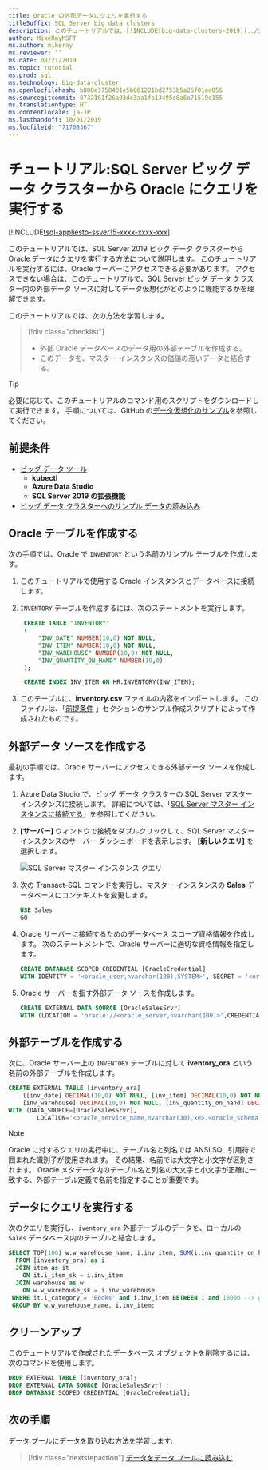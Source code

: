 ```yaml
---
title: Oracle の外部データにクエリを実行する
titleSuffix: SQL Server big data clusters
description: このチュートリアルでは、[!INCLUDE[big-data-clusters-2019](../includes/ssbigdataclusters-ver15.md)]の Oracle データにクエリを実行する方法について説明します。 Oracle のデータに対する外部テーブルを作成し、クエリを実行します。
author: MikeRayMSFT
ms.author: mikeray
ms.reviewer: ''
ms.date: 08/21/2019
ms.topic: tutorial
ms.prod: sql
ms.technology: big-data-cluster
ms.openlocfilehash: b880e3758481e5b061221bd2753b5a26f01ed856
ms.sourcegitcommit: 8732161f26a93de3aa1fb13495e8a6a71519c155
ms.translationtype: HT
ms.contentlocale: ja-JP
ms.lasthandoff: 10/01/2019
ms.locfileid: "71708367"
---
```

# <a name="tutorial-query-oracle-from-a-sql-server-big-data-cluster"></a>チュートリアル:SQL Server ビッグ データ クラスターから Oracle にクエリを実行する

[!INCLUDE[tsql-appliesto-ssver15-xxxx-xxxx-xxx](../includes/tsql-appliesto-ssver15-xxxx-xxxx-xxx.md)]

このチュートリアルでは、SQL Server 2019 ビッグ データ クラスターから Oracle データにクエリを実行する方法について説明します。 このチュートリアルを実行するには、Oracle サーバーにアクセスできる必要があります。 アクセスできない場合は、このチュートリアルで、SQL Server ビッグ データ クラスター内の外部データ ソースに対してデータ仮想化がどのように機能するかを理解できます。

このチュートリアルでは、次の方法を学習します。

> [!div class="checklist"]
> * 外部 Oracle データベースのデータ用の外部テーブルを作成する。
> * このデータを、マスター インスタンスの価値の高いデータと結合する。

> [!TIP]
> 必要に応じて、このチュートリアルのコマンド用のスクリプトをダウンロードして実行できます。 手順については、GitHub の[データ仮想化のサンプル](https://github.com/Microsoft/sql-server-samples/tree/master/samples/features/sql-big-data-cluster/data-virtualization)を参照してください。

## <a id="prereqs"></a> 前提条件

- [ビッグ データ ツール](deploy-big-data-tools.md)
   - **kubectl**
   - **Azure Data Studio**
   - **SQL Server 2019 の拡張機能**
- [ビッグ データ クラスターへのサンプル データの読み込み](tutorial-load-sample-data.md)

## <a name="create-an-oracle-table"></a>Oracle テーブルを作成する

次の手順では、Oracle で `INVENTORY` という名前のサンプル テーブルを作成します。

1. このチュートリアルで使用する Oracle インスタンスとデータベースに接続します。

1. `INVENTORY` テーブルを作成するには、次のステートメントを実行します。

   ```sql
    CREATE TABLE "INVENTORY"
    (
        "INV_DATE" NUMBER(10,0) NOT NULL,
        "INV_ITEM" NUMBER(10,0) NOT NULL,
        "INV_WAREHOUSE" NUMBER(10,0) NOT NULL,
        "INV_QUANTITY_ON_HAND" NUMBER(10,0)
    );

    CREATE INDEX INV_ITEM ON HR.INVENTORY(INV_ITEM);
    ```

1. このテーブルに、**inventory.csv** ファイルの内容をインポートします。 このファイルは、「[前提条件](#prereqs) 」セクションのサンプル作成スクリプトによって作成されたものです。

## <a name="create-an-external-data-source"></a>外部データ ソースを作成する

最初の手順では、Oracle サーバーにアクセスできる外部データ ソースを作成します。

1. Azure Data Studio で、ビッグ データ クラスターの SQL Server マスター インスタンスに接続します。 詳細については、「[SQL Server マスター インスタンスに接続する](connect-to-big-data-cluster.md#master)」を参照してください。

1. **[サーバー]** ウィンドウで接続をダブルクリックして、SQL Server マスター インスタンスのサーバー ダッシュボードを表示します。 **[新しいクエリ]** を選択します。

   ![SQL Server マスター インスタンス クエリ](./media/tutorial-query-oracle/sql-server-master-instance-query.png)

1. 次の Transact-SQL コマンドを実行し、マスター インスタンスの **Sales** データベースにコンテキストを変更します。

   ```sql
   USE Sales
   GO
   ```

1. Oracle サーバーに接続するためのデータベース スコープ資格情報を作成します。 次のステートメントで、Oracle サーバーに適切な資格情報を指定します。

   ```sql
   CREATE DATABASE SCOPED CREDENTIAL [OracleCredential]
   WITH IDENTITY = '<oracle_user,nvarchar(100),SYSTEM>', SECRET = '<oracle_user_password,nvarchar(100),manager>';
   ```

1. Oracle サーバーを指す外部データ ソースを作成します。

   ```sql
   CREATE EXTERNAL DATA SOURCE [OracleSalesSrvr]
   WITH (LOCATION = 'oracle://<oracle_server,nvarchar(100)>',CREDENTIAL = [OracleCredential]);
   ```

## <a name="create-an-external-table"></a>外部テーブルを作成する

次に、Oracle サーバー上の `INVENTORY` テーブルに対して **iventory_ora** という名前の外部テーブルを作成します。

```sql
CREATE EXTERNAL TABLE [inventory_ora]
    ([inv_date] DECIMAL(10,0) NOT NULL, [inv_item] DECIMAL(10,0) NOT NULL,
    [inv_warehouse] DECIMAL(10,0) NOT NULL, [inv_quantity_on_hand] DECIMAL(10,0))
WITH (DATA_SOURCE=[OracleSalesSrvr],
        LOCATION='<oracle_service_name,nvarchar(30),xe>.<oracle_schema,nvarchar(128),HR>.<oracle_table,nvarchar(128),INVENTORY>');
```

> [!NOTE]
> Oracle に対するクエリの実行中に、テーブル名と列名では ANSI SQL 引用符で囲まれた識別子が使用されます。 その結果、名前では大文字と小文字が区別されます。 Oracle メタデータ内のテーブル名と列名の大文字と小文字が正確に一致する、外部テーブル定義で名前を指定することが重要です。

## <a name="query-the-data"></a>データにクエリを実行する

次のクエリを実行し、`iventory_ora` 外部テーブルのデータを、ローカルの `Sales` データベース内のテーブルと結合します。

```sql
SELECT TOP(100) w.w_warehouse_name, i.inv_item, SUM(i.inv_quantity_on_hand) as total_quantity
  FROM [inventory_ora] as i
  JOIN item as it
    ON it.i_item_sk = i.inv_item
  JOIN warehouse as w
    ON w.w_warehouse_sk = i.inv_warehouse
 WHERE it.i_category = 'Books' and i.inv_item BETWEEN 1 and 18000 --> get items within specific range
 GROUP BY w.w_warehouse_name, i.inv_item;
```

## <a name="clean-up"></a>クリーンアップ

このチュートリアルで作成されたデータベース オブジェクトを削除するには、次のコマンドを使用します。

```sql
DROP EXTERNAL TABLE [inventory_ora];
DROP EXTERNAL DATA SOURCE [OracleSalesSrvr] ;
DROP DATABASE SCOPED CREDENTIAL [OracleCredential];
```

## <a name="next-steps"></a>次の手順

データ プールにデータを取り込む方法を学習します:
> [!div class="nextstepaction"]
> [データをデータ プールに読み込む](tutorial-data-pool-ingest-sql.md)

